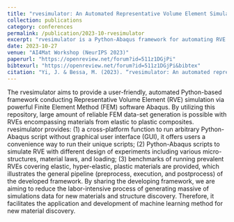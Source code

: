 ```yaml
---
title: "rvesimulator: An Automated Representative Volume Element Simulator for Data-Driven Material Discovery"
collection: publications
category: conferences
permalink: /publication/2023-10-rvesimulator
excerpt: "rvesimulator is a Python-Abaqus framework for automating RVE simulations to support large-scale material data generation."
date: 2023-10-27
venue: "AI4Mat Workshop (NeurIPS 2023)"
paperurl: "https://openreview.net/forum?id=511z1DGjPi"
bibtexurl: "https://openreview.net/forum?id=511z1DGjPi&bibtex"
citation: "Yi, J. & Bessa, M. (2023). “rvesimulator: An automated representative volume element simulator for data-driven material discovery.” AI4Mat 2023 Workshop, NeurIPS."
---
```



The rvesimulator aims to provide a user-friendly, automated Python-based framework conducting Representative Volume Element (RVE) simulation via powerful Finite Element Method (FEM) software Abaqus. By utilizing this repository, large amount of reliable FEM data-set generation is possible with RVEs encompassing materials from elastic to plastic composites. rvesimulator provides: (1) a cross-platform function to run arbitrary Python-Abaqus script without graphical user interface (GUI), it offers users a convenience way to run their unique scripts; (2) Python-Abaqus scripts to simulate RVE with different design of experiments including various micro-structures, material laws, and loading; (3) benchmarks of running prevalent RVEs covering elastic, hyper-elastic, plastic materials are provided, which illustrates the general pipeline (preprocess, execution, and postprocess) of the developed framework. By sharing the developing framework, we are aiming to reduce the labor-intensive process of generating massive of simulations data for new materials and structure discovery. Therefore, it facilitates the application and development of machine learning method for new material discovery.
